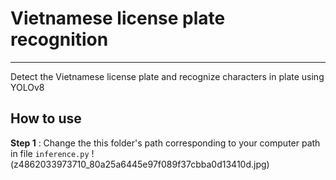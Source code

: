 # **Vietnamese license plate recognition**
---
 Detect the Vietnamese license plate and recognize characters in plate using YOLOv8
## How to use
**Step 1** : Change the this folder's path corresponding to your computer path in file ```inference.py```
!(z4862033973710_80a25a6445e97f089f37cbba0d13410d.jpg)
